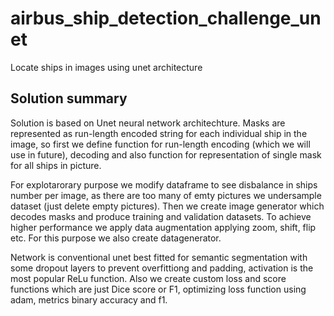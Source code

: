 # airbus_ship_detection_challenge_unet
Locate ships in images using unet architecture

## Solution summary
Solution is based on Unet neural network architechture. Masks are represented as run-length encoded string for each individual ship in the image, so first we define function for run-length encoding (which we  will use in future), decoding and also function for representation of single mask for all ships in picture. 

For explotarorary purpose we modify dataframe to see disbalance in ships number per image, as there are too many of emty pictures we undersample dataset (just delete empty pictures). Then we create image generator which decodes masks and produce training and validation datasets. To achieve higher performance we apply data augmentation applying zoom, shift, flip etc. For this purpose we also create datagenerator.

Network is conventional unet best fitted for semantic segmentation with some dropout layers to prevent overfittiong and padding, activation is the most popular ReLu function. Also we create custom loss and score functions which are just Dice score or F1, optimizing loss function using adam, metrics binary accuracy and f1.